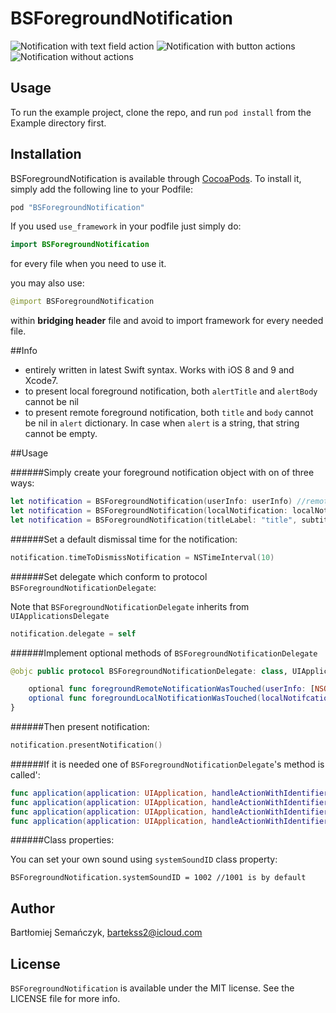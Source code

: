 # BSForegroundNotification

![Notification with text field action](Assets/1.png)
![Notification with button actions](Assets/2.png)
![Notification without actions](Assets/4.png)

## Usage

To run the example project, clone the repo, and run `pod install` from the Example directory first.

## Installation

BSForegroundNotification is available through [CocoaPods](http://cocoapods.org). To install
it, simply add the following line to your Podfile:

```ruby
pod "BSForegroundNotification"
```

If you used `use_framework` in your podfile just simply do:

```Swift
import BSForegroundNotification

```

for every file when you need to use it.

you may also use:

```Swift
@import BSForegroundNotification

```
within **bridging header** file and avoid to import framework for every needed file.

##Info

- entirely written in latest Swift syntax. Works with iOS 8 and 9 and Xcode7.
- to present local foreground notification, both `alertTitle` and `alertBody` cannot be nil
- to present remote foreground notification, both `title` and `body` cannot be nil in `alert` dictionary. In case when `alert` is a string, that string cannot be empty.

##Usage

######Simply create your foreground notification object with on of three ways:

```Swift
let notification = BSForegroundNotification(userInfo: userInfo) //remote
let notification = BSForegroundNotification(localNotification: localNotification) //local
let notification = BSForegroundNotification(titleLabel: "title", subtitleLabel: "subtitle", categoryIdentifier: "category") //custom initializer
```

######Set a default dismissal time for the notification:

```Swift
notification.timeToDismissNotification = NSTimeInterval(10)
```

######Set delegate which conform to protocol `BSForegroundNotificationDelegate`:

Note that `BSForegroundNotificationDelegate` inherits from `UIApplicationsDelegate`

```Swift
notification.delegate = self
```

######Implement optional methods of `BSForegroundNotificationDelegate`


```Swift
@objc public protocol BSForegroundNotificationDelegate: class, UIApplicationDelegate {

    optional func foregroundRemoteNotificationWasTouched(userInfo: [NSObject: AnyObject])
    optional func foregroundLocalNotificationWasTouched(localNotifcation: UILocalNotification)
}
```

######Then present notification:

```Swift
notification.presentNotification()
```

######If it is needed one of `BSForegroundNotificationDelegate`'s method is called':

```Swift
func application(application: UIApplication, handleActionWithIdentifier identifier: String?, forRemoteNotification userInfo: [NSObject : AnyObject], completionHandler: () -> Void)
func application(application: UIApplication, handleActionWithIdentifier identifier: String?, forRemoteNotification userInfo: [NSObject : AnyObject], withResponseInfo responseInfo: [NSObject : AnyObject], completionHandler: () -> Void)
func application(application: UIApplication, handleActionWithIdentifier identifier: String?, forLocalNotification notification: UILocalNotification, completionHandler: () -> Void)
func application(application: UIApplication, handleActionWithIdentifier identifier: String?, forLocalNotification notification: UILocalNotification, withResponseInfo responseInfo: [NSObject : AnyObject], completionHandler: () -> Void)
```

######Class properties:

You can set your own sound using `systemSoundID` class property:

```BSForegroundNotification.systemSoundID = 1002 //1001 is by default```

## Author

Bartłomiej Semańczyk, bartekss2@icloud.com

## License

`BSForegroundNotification` is available under the MIT license. See the LICENSE file for more info.
